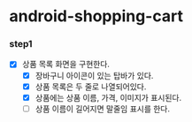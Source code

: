 # android-shopping-cart

### step1
- [x] 상품 목록 화면을 구현한다.
    - [x] 장바구니 아이콘이 있는 탑바가 있다.
    - [x] 상품 목록은 두 줄로 나열되어있다.
    - [x] 상품에는 상품 이름, 가격, 이미지가 표시된다.
    - [ ] 상품 이름이 길어지면 말줄임 표시를 한다.